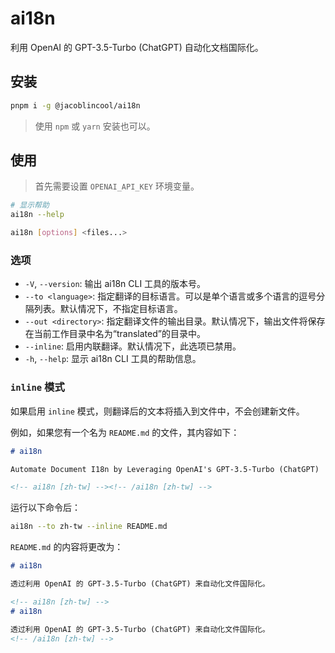 # ai18n

利用 OpenAI 的 GPT-3.5-Turbo (ChatGPT) 自动化文档国际化。

## 安装

```sh
pnpm i -g @jacoblincool/ai18n
```

> 使用 `npm` 或 `yarn` 安装也可以。

## 使用

> 首先需要设置 `OPENAI_API_KEY` 环境变量。

```sh
# 显示帮助
ai18n --help
```

```sh
ai18n [options] <files...>
```

### 选项

- `-V`, `--version`: 输出 ai18n CLI 工具的版本号。
- `--to <language>`: 指定翻译的目标语言。可以是单个语言或多个语言的逗号分隔列表。默认情况下，不指定目标语言。
- `--out <directory>`: 指定翻译文件的输出目录。默认情况下，输出文件将保存在当前工作目录中名为“translated”的目录中。
- `--inline`: 启用内联翻译。默认情况下，此选项已禁用。
- `-h`, `--help`: 显示 ai18n CLI 工具的帮助信息。

### `inline` 模式

如果启用 `inline` 模式，则翻译后的文本将插入到文件中，不会创建新文件。

例如，如果您有一个名为 `README.md` 的文件，其内容如下：

```md
# ai18n

Automate Document I18n by Leveraging OpenAI's GPT-3.5-Turbo (ChatGPT)

<!-- ai18n [zh-tw] --><!-- /ai18n [zh-tw] -->
```

运行以下命令后：

```sh
ai18n --to zh-tw --inline README.md
```

`README.md` 的内容将更改为：

```md
# ai18n

透过利用 OpenAI 的 GPT-3.5-Turbo (ChatGPT) 来自动化文件国际化。

<!-- ai18n [zh-tw] -->
# ai18n

透过利用 OpenAI 的 GPT-3.5-Turbo (ChatGPT) 来自动化文件国际化。
<!-- /ai18n [zh-tw] -->
```